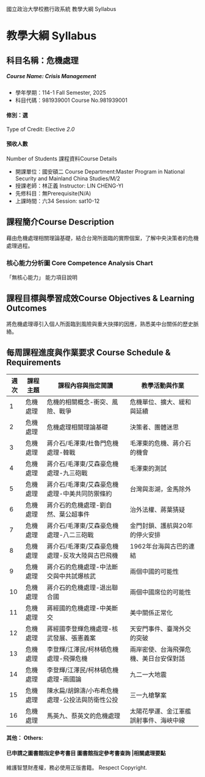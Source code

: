 國立政治大學校務行政系統 教學大綱 Syllabus
# 教學大綱 Syllabus
##  科目名稱：危機處理 
#####  Course Name: Crisis Management
  * 學年學期：114-1 Fall Semester, 2025 
  * 科目代碼：981939001 Course No.981939001
#### 修別：選
Type of Credit: Elective 
_2.0_
#### 預收人數
Number of Students
課程資料Course Details
  * 開課單位：國安碩二 Course Department:Master Program in National Security and Mainland China Studies/M/2 
  * 授課老師：林正義 Instructor: LIN CHENG-YI 
  * 先修科目：無Prerequisite(N/A)
  * 上課時間：六34 Session: sat10-12
##  課程簡介Course Description
藉由危機處理相關理論基礎，結合台灣所面臨的實際個案，了解中央決策者的危機處理過程。
###  核心能力分析圖 Core Competence Analysis Chart
「無核心能力」 
能力項目說明
##  課程目標與學習成效Course Objectives & Learning Outcomes 
將危機處理導引入個人所面臨到風險與重大抉擇的因應，熟悉美中台關係的歷史脈絡。
##  每周課程進度與作業要求 Course Schedule & Requirements
週次 |  課程主題 |  課程內容與指定閱讀 |  教學活動與作業  
---|---|---|---  
1 |  危機處理 |  危機的相關概念-衝突、風險、戰爭 |  危機單位、擴大、緩和與延續  
2 |  危機處理 |  危機處理相關理論基礎 |  決策者、團體迷思  
3 |  危機處理 |  蔣介石/毛澤東/杜魯門危機處理-韓戰 |  毛澤東的危機、蔣介石的機會  
4 |  危機處理 |  蔣介石/毛澤東/艾森豪危機處理-九三砲戰 |  毛澤東的測試  
5 |  危機處理 |  蔣介石/毛澤東/艾森豪危機處理-中美共同防禦條約 |  台灣與澎湖，金馬除外  
6 |  危機處理 |  蔣介石的危機處理-劉自然、葉公超事件 |  治外法權、蔣葉猜疑  
7 |  危機處理 |  蔣介石/毛澤東/艾森豪危機處理-八二三砲戰 |  金門封鎖、護航與20年的停火安排  
8 |  危機處理 |  蔣介石/毛澤東/艾森豪危機處理-反攻大陸與古巴飛機 |  1962年台海與古巴的連結  
9 |  危機處理 |  蔣介石的危機處理-中法斷交與中共試爆核武 |  兩個中國的可能性  
10 |  危機處理 |  蔣介石的危機處理-退出聯合國 |  兩個中國席位的可能性  
11 |  危機處理 |  蔣經國的危機處理-中美斷交 |  美中關係正常化  
12 |  危機處理 |  蔣經國李登輝危機處理-核武發展、張憲義案 |  天安門事件、臺灣外交的突破  
13 |  危機處理 |  李登輝/江澤民/柯林頓危機處理-飛彈危機 |  兩岸密使、台海飛彈危機、美日台安保對話  
14 |  危機處理 |  李登輝/江澤民/柯林頓危機處理-兩國論 |  九二一大地震  
15 |  危機處理 |  陳水扁/胡錦濤/小布希危機處理-公投法與防衛性公投 |  三一九槍擊案  
16 |  危機處理 |  馬英九、蔡英文的危機處理 |  太陽花學運、金江軍艦誤射事件、海峽中線  
####  其他： Others:
####  已申請之圖書館指定參考書目  圖書館指定參考書查詢 |相關處理要點
維護智慧財產權，務必使用正版書籍。 Respect Copyright.